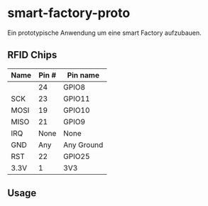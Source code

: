 # smart-factory-proto
Ein prototypische Anwendung um eine smart Factory aufzubauen.

## RFID Chips


| Name | Pin # | Pin name   |
|------|-------|------------|
|      | 24    | GPIO8      |
| SCK  | 23    | GPIO11     |
| MOSI | 19    | GPIO10     |
| MISO | 21    | GPIO9      |
| IRQ  | None  | None       |
| GND  | Any   | Any Ground |
| RST  | 22    | GPIO25     |
| 3.3V | 1     | 3V3        |

## Usage

